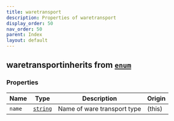 ```yaml
---
title: waretransport
description: Properties of waretransport
display_order: 50
nav_order: 50
parent: Index
layout: default
---
```


## waretransportinherits from [`enum`](./enum.html)

### Properties

| Name | Type | Description | Origin |
|------|------|-------------|--------|
| `name` | [`string`](./string.html) | Name of ware transport type | (this) |

